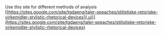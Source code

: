 Use this site for different methods of analysis
[[https://sites.google.com/site/tgdaeng/taler-speaches/stilistiske-retoriske-virkemidler-stylistic-rhetorical-devices]{.ul}](https://sites.google.com/site/tgdaeng/taler-speaches/stilistiske-retoriske-virkemidler-stylistic-rhetorical-devices)
